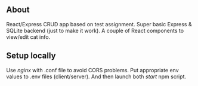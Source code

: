 ## About
React/Express CRUD app based on test assignment. Super basic Express & SQLite backend (just to make it work).
A couple of React components to view/edit cat info.

## Setup locally
Use _nginx_ with .conf file to avoid CORS problems. Put appropriate env values to .env files (client/server).
And then launch both _start_ npm script.